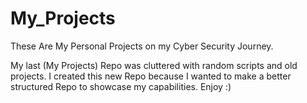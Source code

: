 # My_Projects

These Are My Personal Projects on my Cyber Security Journey.

My last (My Projects) Repo was cluttered with random scripts and old projects.
I created this new Repo because I wanted to make a better structured Repo to showcase my capabilities. Enjoy :)
